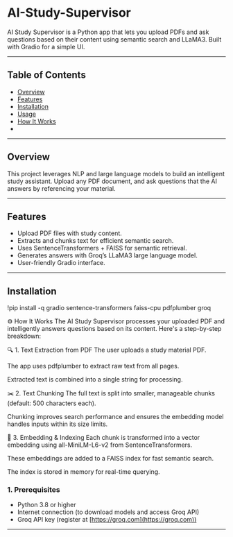# AI-Study-Supervisor
AI Study Supervisor is a Python app that lets you upload PDFs and ask questions based on their content using semantic search and LLaMA3. Built with Gradio for a simple UI.       

---

## Table of Contents

- [Overview](#overview)  
- [Features](#features)  
- [Installation](#installation)  
- [Usage](#usage)  
- [How It Works](#how-it-works)  
- 

---

## Overview

This project leverages NLP and large language models to build an intelligent study assistant. Upload any PDF document, and ask questions that the AI answers by referencing your material.

---

## Features

- Upload PDF files with study content.
- Extracts and chunks text for efficient semantic search.
- Uses SentenceTransformers + FAISS for semantic retrieval.
- Generates answers with Groq’s LLaMA3 large language model.
- User-friendly Gradio interface.

---

## Installation

!pip install -q gradio sentence-transformers faiss-cpu pdfplumber groq

⚙️ How It Works
The AI Study Supervisor processes your uploaded PDF and intelligently answers questions based on its content. Here's a step-by-step breakdown:

🔍 1. Text Extraction from PDF
The user uploads a study material PDF.

The app uses pdfplumber to extract raw text from all pages.

Extracted text is combined into a single string for processing.

✂️ 2. Text Chunking
The full text is split into smaller, manageable chunks (default: 500 characters each).

Chunking improves search performance and ensures the embedding model handles inputs within its size limits.

🧠 3. Embedding & Indexing
Each chunk is transformed into a vector embedding using all-MiniLM-L6-v2 from SentenceTransformers.

These embeddings are added to a FAISS index for fast semantic search.

The index is stored in memory for real-time querying.

### 1. Prerequisites

- Python 3.8 or higher
- Internet connection (to download models and access Groq API)
- Groq API key (register at [https://groq.com](https://groq.com))

---


